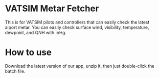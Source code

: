 # VATSIM Metar Fetcher
This is for VATSIM pilots and controllers that can easily check the latest aiport metar.
You can easily check surface wind, visibility, temperature, dewpoint, and QNH with inHg.

# How to use
Download the latest version of our app, unzip it, then just double-click the batch file.
